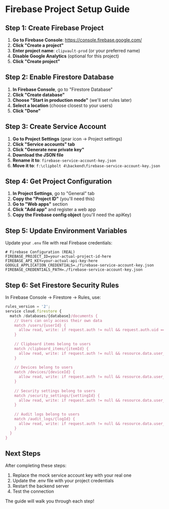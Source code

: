 # Firebase Project Setup Guide

## Step 1: Create Firebase Project

1. **Go to Firebase Console**: https://console.firebase.google.com/
2. **Click "Create a project"**
3. **Enter project name**: `clipvault-prod` (or your preferred name)
4. **Disable Google Analytics** (optional for this project)
5. **Click "Create project"**

## Step 2: Enable Firestore Database

1. **In Firebase Console**, go to "Firestore Database"
2. **Click "Create database"**
3. **Choose "Start in production mode"** (we'll set rules later)
4. **Select a location** (choose closest to your users)
5. **Click "Done"**

## Step 3: Create Service Account

1. **Go to Project Settings** (gear icon → Project settings)
2. **Click "Service accounts" tab**
3. **Click "Generate new private key"**
4. **Download the JSON file**
5. **Rename it to**: `firebase-service-account-key.json`
6. **Move it to**: `f:\clipbolt 4\backend\firebase-service-account-key.json`

## Step 4: Get Project Configuration

1. **In Project Settings**, go to "General" tab
2. **Copy the "Project ID"** (you'll need this)
3. **Go to "Web apps"** section
4. **Click "Add app"** and register a web app
5. **Copy the Firebase config object** (you'll need the apiKey)

## Step 5: Update Environment Variables

Update your `.env` file with real Firebase credentials:

```env
# Firebase Configuration (REAL)
FIREBASE_PROJECT_ID=your-actual-project-id-here
FIREBASE_API_KEY=your-actual-api-key-here
GOOGLE_APPLICATION_CREDENTIALS=./firebase-service-account-key.json
FIREBASE_CREDENTIALS_PATH=./firebase-service-account-key.json
```

## Step 6: Set Firestore Security Rules

In Firebase Console → Firestore → Rules, use:

```javascript
rules_version = '2';
service cloud.firestore {
  match /databases/{database}/documents {
    // Users can only access their own data
    match /users/{userId} {
      allow read, write: if request.auth != null && request.auth.uid == userId;
    }
    
    // Clipboard items belong to users
    match /clipboard_items/{itemId} {
      allow read, write: if request.auth != null && resource.data.user_id == request.auth.uid;
    }
    
    // Devices belong to users  
    match /devices/{deviceId} {
      allow read, write: if request.auth != null && resource.data.user_id == request.auth.uid;
    }
    
    // Security settings belong to users
    match /security_settings/{settingId} {
      allow read, write: if request.auth != null && resource.data.user_id == request.auth.uid;
    }
    
    // Audit logs belong to users
    match /audit_logs/{logId} {
      allow read, write: if request.auth != null && resource.data.user_id == request.auth.uid;
    }
  }
}
```

## Next Steps

After completing these steps:
1. Replace the mock service account key with your real one
2. Update the .env file with your project credentials
3. Restart the backend server
4. Test the connection

The guide will walk you through each step!
